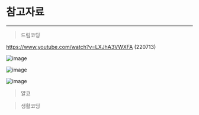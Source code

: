# 참고자료 
---
> 드림코딩

https://www.youtube.com/watch?v=LXJhA3VWXFA  (220713)

![image](https://user-images.githubusercontent.com/95074363/178949538-6f7f9893-2250-44c1-b677-77128dfe5dbc.png)

![image](https://user-images.githubusercontent.com/95074363/178949578-c1725898-e876-4005-a6dd-8460fc877b36.png)

![image](https://user-images.githubusercontent.com/95074363/178949722-8c275986-af8b-4acd-bc35-ef2bd721f3a0.png)





> 얄코

>생활코딩 
